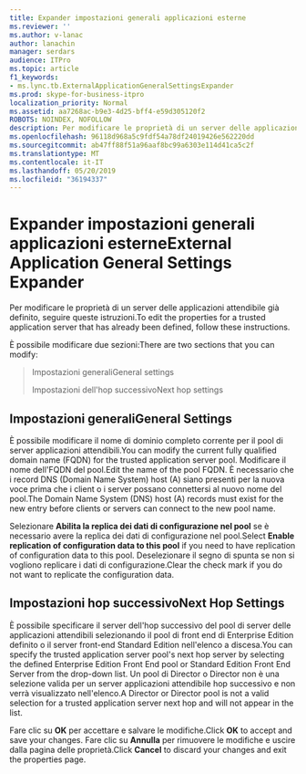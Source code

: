 ```yaml
---
title: Expander impostazioni generali applicazioni esterne
ms.reviewer: ''
ms.author: v-lanac
author: lanachin
manager: serdars
audience: ITPro
ms.topic: article
f1_keywords:
- ms.lync.tb.ExternalApplicationGeneralSettingsExpander
ms.prod: skype-for-business-itpro
localization_priority: Normal
ms.assetid: aa7268ac-b9e3-4d25-bff4-e59d305120f2
ROBOTS: NOINDEX, NOFOLLOW
description: Per modificare le proprietà di un server delle applicazioni attendibile già definito, seguire queste istruzioni.
ms.openlocfilehash: 96118d968a5c9fdf54a78df24019426e562220dd
ms.sourcegitcommit: ab47ff88f51a96aaf8bc99a6303e114d41ca5c2f
ms.translationtype: MT
ms.contentlocale: it-IT
ms.lasthandoff: 05/20/2019
ms.locfileid: "36194337"
---
```

# <a name="external-application-general-settings-expander"></a><span data-ttu-id="eeaa0-103">Expander impostazioni generali applicazioni esterne</span><span class="sxs-lookup"><span data-stu-id="eeaa0-103">External Application General Settings Expander</span></span>
 
<span data-ttu-id="eeaa0-104">Per modificare le proprietà di un server delle applicazioni attendibile già definito, seguire queste istruzioni.</span><span class="sxs-lookup"><span data-stu-id="eeaa0-104">To edit the properties for a trusted application server that has already been defined, follow these instructions.</span></span>
  
<span data-ttu-id="eeaa0-105">È possibile modificare due sezioni:</span><span class="sxs-lookup"><span data-stu-id="eeaa0-105">There are two sections that you can modify:</span></span>
  
> <span data-ttu-id="eeaa0-106">Impostazioni generali</span><span class="sxs-lookup"><span data-stu-id="eeaa0-106">General settings</span></span>
> 
> <span data-ttu-id="eeaa0-107">Impostazioni dell'hop successivo</span><span class="sxs-lookup"><span data-stu-id="eeaa0-107">Next hop settings</span></span>
    
## <a name="general-settings"></a><span data-ttu-id="eeaa0-108">Impostazioni generali</span><span class="sxs-lookup"><span data-stu-id="eeaa0-108">General Settings</span></span>

<span data-ttu-id="eeaa0-109">È possibile modificare il nome di dominio completo corrente per il pool di server applicazioni attendibili.</span><span class="sxs-lookup"><span data-stu-id="eeaa0-109">You can modify the current fully qualified domain name (FQDN) for the trusted application server pool.</span></span> <span data-ttu-id="eeaa0-110">Modificare il nome dell'FQDN del pool.</span><span class="sxs-lookup"><span data-stu-id="eeaa0-110">Edit the name of the pool FQDN.</span></span> <span data-ttu-id="eeaa0-111">È necessario che i record DNS (Domain Name System) host (A) siano presenti per la nuova voce prima che i client o i server possano connettersi al nuovo nome del pool.</span><span class="sxs-lookup"><span data-stu-id="eeaa0-111">The Domain Name System (DNS) host (A) records must exist for the new entry before clients or servers can connect to the new pool name.</span></span>
  
<span data-ttu-id="eeaa0-112">Selezionare **Abilita la replica dei dati di configurazione nel pool** se è necessario avere la replica dei dati di configurazione nel pool.</span><span class="sxs-lookup"><span data-stu-id="eeaa0-112">Select **Enable replication of configuration data to this pool** if you need to have replication of configuration data to this pool.</span></span> <span data-ttu-id="eeaa0-113">Deselezionare il segno di spunta se non si vogliono replicare i dati di configurazione.</span><span class="sxs-lookup"><span data-stu-id="eeaa0-113">Clear the check mark if you do not want to replicate the configuration data.</span></span>
  
## <a name="next-hop-settings"></a><span data-ttu-id="eeaa0-114">Impostazioni hop successivo</span><span class="sxs-lookup"><span data-stu-id="eeaa0-114">Next Hop Settings</span></span>

<span data-ttu-id="eeaa0-115">È possibile specificare il server dell'hop successivo del pool di server delle applicazioni attendibili selezionando il pool di front end di Enterprise Edition definito o il server front-end Standard Edition nell'elenco a discesa.</span><span class="sxs-lookup"><span data-stu-id="eeaa0-115">You can specify the trusted application server pool's next hop server by selecting the defined Enterprise Edition Front End pool or Standard Edition Front End Server from the drop-down list.</span></span> <span data-ttu-id="eeaa0-116">Un pool di Director o Director non è una selezione valida per un server applicazioni attendibile hop successivo e non verrà visualizzato nell'elenco.</span><span class="sxs-lookup"><span data-stu-id="eeaa0-116">A Director or Director pool is not a valid selection for a trusted application server next hop and will not appear in the list.</span></span>
  

<span data-ttu-id="eeaa0-117">Fare clic su **OK** per accettare e salvare le modifiche.</span><span class="sxs-lookup"><span data-stu-id="eeaa0-117">Click **OK** to accept and save your changes.</span></span> <span data-ttu-id="eeaa0-118">Fare clic su **Annulla** per rimuovere le modifiche e uscire dalla pagina delle proprietà.</span><span class="sxs-lookup"><span data-stu-id="eeaa0-118">Click **Cancel** to discard your changes and exit the properties page.</span></span>
  

